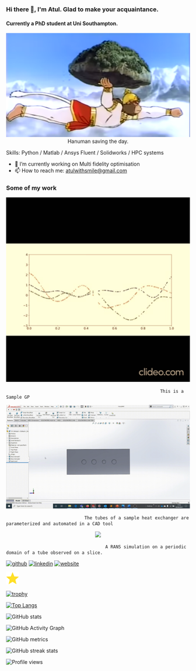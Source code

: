 ### Hi there 👋, I'm Atul. Glad to make your acquaintance. 
#### Currently a PhD student at Uni Southampton. 
<p align="center">

  <img src="https://github.com/Atulsingh92/Atulsingh92/blob/main/Hanuman.png">
  Hanuman saving the day.

</p>

Skills: Python / Matlab / Ansys Fluent / Solidworks / HPC systems

- 🔭 I’m currently working on Multi fidelity optimisation 
- 📫 How to reach me: atulwithsmile@gmail.com 

### Some of my work

                                                            
<p align="center">
<img src="https://github.com/Atulsingh92/Atulsingh92/blob/main/GP.gif" width="512">
</p>

                                                               This is a Sample GP
                                 
<p align="center">
<img src="https://github.com/Atulsingh92/Atulsingh92/blob/main/4Presentation.gif" width="512">
</p>
                                  
                                  The tubes of a sample heat exchanger are parameterized and automated in a CAD tool

<p align="center">
<img src="https://github.com/Atulsingh92/Atulsingh92/blob/main/LES.gif" width="512">
</p>
                                          
                                          A RANS simulation on a periodic domain of a tube observed on a slice.

<!---
<p float="left">
  <img src="https://github.com/Atulsingh92/Atulsingh92/blob/main/GP.gif" width="412" />
  <img src="https://github.com/Atulsingh92/Atulsingh92/blob/main/4Presentation.gif" width="412" /> 
</p>
-->


[<img src='https://cdn.jsdelivr.net/npm/simple-icons@3.0.1/icons/github.svg' alt='github' height='40'>](https://github.com/Atulsingh92)  [<img src='https://cdn.jsdelivr.net/npm/simple-icons@3.0.1/icons/linkedin.svg' alt='linkedin' height='40'>](https://www.linkedin.com/in/www.linkedin.com/in/atulwithsmile/)  [<img src='https://cdn.jsdelivr.net/npm/simple-icons@3.0.1/icons/icloud.svg' alt='website' height='40'>](https://indestruct.eu/esrs/)  

<a href='https://stars.github.com/'><img src='https://raw.githubusercontent.com/acervenky/animated-github-badges/master/assets/starbadge.gif' width='35' height='35'></a> 

[![trophy](https://github-profile-trophy.vercel.app/?username=Atulsingh92)](https://github.com/ryo-ma/github-profile-trophy)

[![Top Langs](https://github-readme-stats.vercel.app/api/top-langs/?username=Atulsingh92&layout=compact)](https://github.com/anuraghazra/github-readme-stats)

![GitHub stats](https://github-readme-stats.vercel.app/api?username=Atulsingh92&show_icons=true&theme=cobalt)  

![GitHub Activity Graph](https://activity-graph.herokuapp.com/graph?username=Atulsingh92)  

![GitHub metrics](https://metrics.lecoq.io/Atulsingh92)  

![GitHub streak stats](https://streak-stats.demolab.com/?user=Atulsingh92)  

![Profile views](https://gpvc.arturio.dev/Atulsingh92)  
